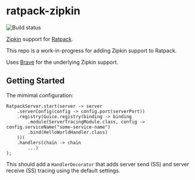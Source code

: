 # ratpack-zipkin

![Build status](https://travis-ci.org/hyleung/ratpack-zipkin.svg?branch=master)

[Zipkin](https://twitter.github.io/zipkin/index.html) support for [Ratpack](http://www.ratpack.io).

This repo is a work-in-progress for adding Zipkin support to Ratpack.

Uses [Brave](https://github.com/openzipkin/brave) for the underlying Zipkin support.

## Getting Started

The mimimal configuration:

```
RatpackServer.start(server -> server
    .serverConfig(config -> config.port(serverPort))
    .registry(Guice.registry(binding -> binding
        .module(ServerTracingModule.class, config -> config.serviceName("some-service-name")
        .bind(HelloWorldHandler.class)
    ))(
    .handlers(chain -> chain
        ...)
);
```

This should add a `HandlerDecorator` that adds server send (SS) and server receive (SS) tracing using the default settings.
